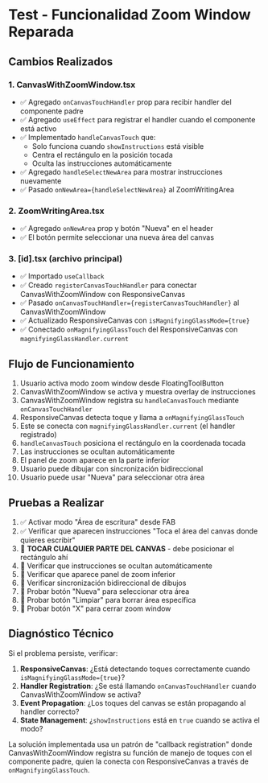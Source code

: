 # Test - Funcionalidad Zoom Window Reparada

## Cambios Realizados

### 1. CanvasWithZoomWindow.tsx
- ✅ Agregado `onCanvasTouchHandler` prop para recibir handler del componente padre
- ✅ Agregado `useEffect` para registrar el handler cuando el componente está activo
- ✅ Implementado `handleCanvasTouch` que:
  - Solo funciona cuando `showInstructions` está visible
  - Centra el rectángulo en la posición tocada
  - Oculta las instrucciones automáticamente
- ✅ Agregado `handleSelectNewArea` para mostrar instrucciones nuevamente
- ✅ Pasado `onNewArea={handleSelectNewArea}` al ZoomWritingArea

### 2. ZoomWritingArea.tsx  
- ✅ Agregado `onNewArea` prop y botón "Nueva" en el header
- ✅ El botón permite seleccionar una nueva área del canvas

### 3. [id].tsx (archivo principal)
- ✅ Importado `useCallback` 
- ✅ Creado `registerCanvasTouchHandler` para conectar CanvasWithZoomWindow con ResponsiveCanvas
- ✅ Pasado `onCanvasTouchHandler={registerCanvasTouchHandler}` al CanvasWithZoomWindow
- ✅ Actualizado ResponsiveCanvas con `isMagnifyingGlassMode={true}` 
- ✅ Conectado `onMagnifyingGlassTouch` del ResponsiveCanvas con `magnifyingGlassHandler.current`

## Flujo de Funcionamiento

1. Usuario activa modo zoom window desde FloatingToolButton
2. CanvasWithZoomWindow se activa y muestra overlay de instrucciones
3. CanvasWithZoomWindow registra su `handleCanvasTouch` mediante `onCanvasTouchHandler`
4. ResponsiveCanvas detecta toque y llama a `onMagnifyingGlassTouch`
5. Este se conecta con `magnifyingGlassHandler.current` (el handler registrado)
6. `handleCanvasTouch` posiciona el rectángulo en la coordenada tocada
7. Las instrucciones se ocultan automáticamente
8. El panel de zoom aparece en la parte inferior
9. Usuario puede dibujar con sincronización bidireccional
10. Usuario puede usar "Nueva" para seleccionar otra área

## Pruebas a Realizar

1. ✅ Activar modo "Área de escritura" desde FAB
2. ✅ Verificar que aparecen instrucciones "Toca el área del canvas donde quieres escribir"
3. 🧪 **TOCAR CUALQUIER PARTE DEL CANVAS** - debe posicionar el rectángulo ahí
4. 🧪 Verificar que instrucciones se ocultan automáticamente
5. 🧪 Verificar que aparece panel de zoom inferior
6. 🧪 Verificar sincronización bidireccional de dibujos
7. 🧪 Probar botón "Nueva" para seleccionar otra área
8. 🧪 Probar botón "Limpiar" para borrar área específica
9. 🧪 Probar botón "X" para cerrar zoom window

## Diagnóstico Técnico

Si el problema persiste, verificar:

1. **ResponsiveCanvas**: ¿Está detectando toques correctamente cuando `isMagnifyingGlassMode={true}`?
2. **Handler Registration**: ¿Se está llamando `onCanvasTouchHandler` cuando CanvasWithZoomWindow se activa?
3. **Event Propagation**: ¿Los toques del canvas se están propagando al handler correcto?
4. **State Management**: ¿`showInstructions` está en `true` cuando se activa el modo?

La solución implementada usa un patrón de "callback registration" donde CanvasWithZoomWindow registra su función de manejo de toques con el componente padre, quien la conecta con ResponsiveCanvas a través de `onMagnifyingGlassTouch`.
